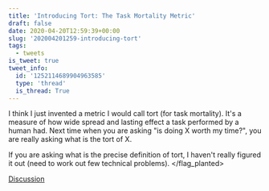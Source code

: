 ```yaml
---
title: 'Introducing Tort: The Task Mortality Metric'
draft: false
date: 2020-04-20T12:59:39+00:00
slug: '202004201259-introducing-tort'
tags:
  - tweets
is_tweet: true
tweet_info:
  id: '1252114689904963585'
  type: 'thread'
  is_thread: True
---
```




I think I just invented a metric I would call tort (for task mortality). It's a measure of how wide spread and lasting effect a task performed by a human had. Next time when you are asking "is doing X worth my time?", you are really asking what is the tort of X.

If you are asking what is the precise definition of tort, I haven't really figured it out (need to work out few technical problems).
&lt;/flag_planted&gt;

[Discussion](https://x.com/sytelus/status/1252114689904963585)
